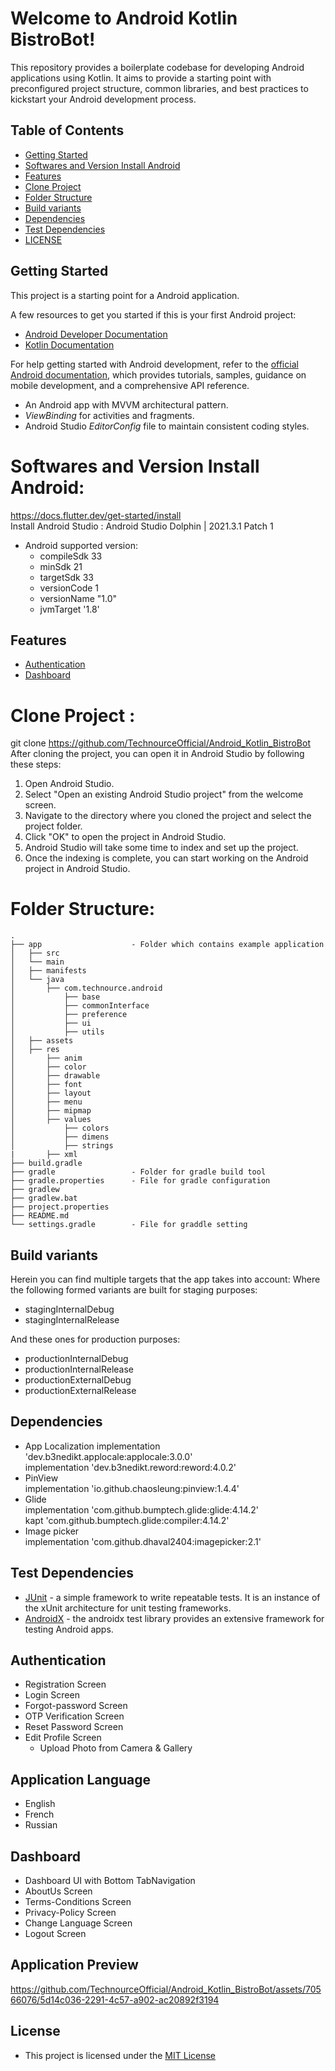 #  Welcome to Android Kotlin BistroBot!

This repository provides a boilerplate codebase for developing Android applications using Kotlin. It aims to provide a starting point with preconfigured project structure, common libraries, and best practices to kickstart your Android development process.

## Table of Contents
* [Getting Started](#getting-started)
* [Softwares and Version Install Android](#software-and-version-install-android)
* [Features](#features)
* [Clone Project](#clone-project)
* [Folder Structure](#folder-structure)
* [Build variants](#build-variants)
* [Dependencies](#dependencies)
* [Test Dependencies](#test-dependencies)
* [LICENSE](#license)


## Getting Started

This project is a starting point for a Android application.

A few resources to get you started if this is your first Android project:

- [Android Developer Documentation](https://developer.android.com/docs)
- [Kotlin Documentation](https://kotlinlang.org/docs/home.html)

For help getting started with Android development, refer to the [official Android documentation](https://developer.android.com/), which provides tutorials, samples, guidance on mobile development, and a comprehensive API reference.
-   An Android app with  MVVM  architectural pattern.
- _ViewBinding_  for activities and fragments.
-   Android Studio  _EditorConfig_  file to maintain consistent coding styles.

# Softwares and Version Install Android:

https://docs.flutter.dev/get-started/install  
Install Android Studio : Android Studio Dolphin | 2021.3.1 Patch 1

- Android supported version:
  - compileSdk 33
  - minSdk 21
  - targetSdk 33
  - versionCode 1
  - versionName "1.0"
  - jvmTarget '1.8'


## Features
* [Authentication](#authentication)
* [Dashboard](#dashboard)

# Clone Project :

git clone https://github.com/TechnourceOfficial/Android_Kotlin_BistroBot
After cloning the project, you can open it in Android Studio by following these steps:
1.  Open Android Studio.
2.  Select "Open an existing Android Studio project" from the welcome screen.
3.  Navigate to the directory where you cloned the project and select the project folder.
4.  Click "OK" to open the project in Android Studio.
5.  Android Studio will take some time to index and set up the project.
6.  Once the indexing is complete, you can start working on the Android project in Android Studio.

# Folder Structure:
```commandline
.
├── app                    - Folder which contains example application
│   ├── src
│   └── main
│   ├── manifests       
│   └── java
│   	├── com.technource.android
│   		├── base
│   		├── commonInterface     
│   		├── preference
│   		├── ui
│   		├── utils    
│   ├── assets
│   ├── res
│   	├── anim
│   	├── color
│   	├── drawable
│   	├── font
│   	├── layout
│   	├── menu
│   	├── mipmap
│   	├── values
│   		├── colors
│   		├── dimens
│   		├── strings
|		├── xml
├── build.gradle
├── gradle                 - Folder for gradle build tool
├── gradle.properties      - File for gradle configuration
├── gradlew
├── gradlew.bat
├── project.properties
├── README.md
└── settings.gradle        - File for graddle setting
```
## Build variants

Herein you can find multiple targets that the app takes into account:
Where the following formed variants are built for staging purposes:

-   stagingInternalDebug
-   stagingInternalRelease

And these ones for production purposes:

-   productionInternalDebug
-   productionInternalRelease
-   productionExternalDebug
-   productionExternalRelease

##   Dependencies
- App Localization
  implementation 'dev.b3nedikt.applocale:applocale:3.0.0'  
  implementation 'dev.b3nedikt.reword:reword:4.0.2'
- PinView  
  implementation 'io.github.chaosleung:pinview:1.4.4'
- Glide  
  implementation 'com.github.bumptech.glide:glide:4.14.2'  
  kapt 'com.github.bumptech.glide:compiler:4.14.2'
- Image picker  
  implementation 'com.github.dhaval2404:imagepicker:2.1'

## Test Dependencies

-   [JUnit](https://github.com/junit-team/junit4) - a simple framework to write repeatable tests. It is an instance of the xUnit architecture for unit testing frameworks.
-   [AndroidX](https://github.com/android/android-test) - the androidx test library provides an extensive framework for testing Android apps.

## Authentication
- Registration Screen
- Login Screen
- Forgot-password Screen
- OTP Verification Screen
- Reset Password Screen
- Edit Profile Screen
  - Upload Photo from Camera & Gallery
   
## Application Language
- English
- French
- Russian

## Dashboard
-   Dashboard UI with Bottom TabNavigation
-  AboutUs Screen
-  Terms-Conditions Screen
- Privacy-Policy Screen
- Change Language Screen
- Logout Screen

## Application Preview

https://github.com/TechnourceOfficial/Android_Kotlin_BistroBot/assets/70566076/5d14c036-2291-4c57-a902-ac20892f3194

## License

- This project is licensed under the [MIT License](LICENSE)
